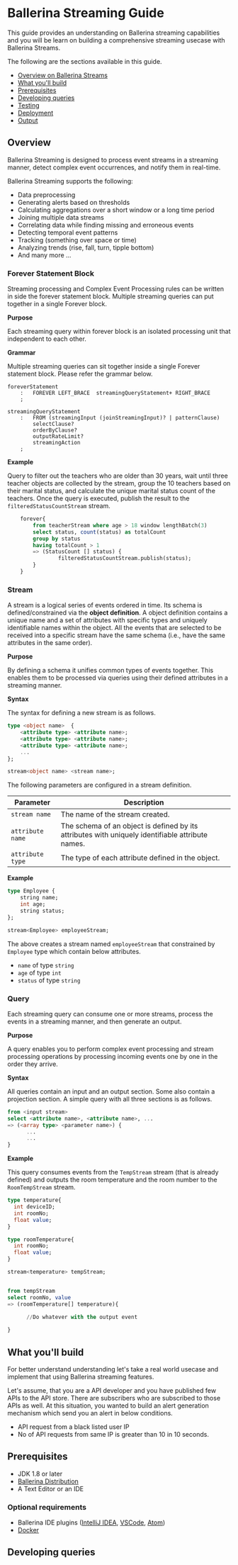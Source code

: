 Ballerina Streaming Guide
=========================

This guide provides an understanding on Ballerina streaming capabilities and you will be learn on building a 
comprehensive streaming usecase with Ballerina Streams.

The following are the sections available in this guide.

- [Overview on Ballerina Streams](#overview)
- [What you'll build](#what-youll-build)
- [Prerequisites](#prerequisites)
- [Developing queries](#developing-queries)
- [Testing](#testing)
- [Deployment](#deployment)
- [Output](#)  
 
## Overview 

Ballerina Streaming is designed to process event streams in a streaming manner, detect complex event occurrences, 
and notify them in real-time.

Ballerina Streaming supports the following:
 
* Data preprocessing
* Generating alerts based on thresholds
* Calculating aggregations over a short window or a long time period
* Joining multiple data streams
* Correlating data while finding missing and erroneous events
* Detecting temporal event patterns
* Tracking (something over space or time)
* Analyzing trends (rise, fall, turn, tipple bottom)
* And many more ...  


### Forever Statement Block
Streaming processing and Complex Event Processing rules can be written in side the forever statement block. Multiple
streaming queries can put together in a single Forever block. 

**Purpose**

Each streaming query within forever block is an isolated processing unit that independent to each other.

**Grammar**

Multiple streaming queries can sit together inside a single Forever statement block. Please refer the grammar below.

```antlrv4
foreverStatement
    :   FOREVER LEFT_BRACE  streamingQueryStatement+ RIGHT_BRACE
    ;   
    
streamingQueryStatement
    :   FROM (streamingInput (joinStreamingInput)? | patternClause)
        selectClause?
        orderByClause?
        outputRateLimit?
        streamingAction
    ;        
```

**Example**

Query to filter out the teachers who are older than 30 years, wait until three teacher objects are collected by the 
stream, group the 10 teachers based on their marital status, and calculate the unique marital status count of the 
teachers. Once the query is executed, publish the result to the `filteredStatusCountStream` stream.

```sql
    forever{
        from teacherStream where age > 18 window lengthBatch(3)
        select status, count(status) as totalCount
        group by status
        having totalCount > 1
        => (StatusCount [] status) {
                filteredStatusCountStream.publish(status);
        }
    }
```

### Stream
A stream is a logical series of events ordered in time. Its schema is defined/constrained via the **object definition**.
A object definition contains a unique name and a set of attributes with specific types and uniquely identifiable names 
within the object. All the events that are selected to be received into a specific stream have the same schema 
(i.e., have the same attributes in the same order). 

**Purpose**

By defining a schema it unifies common types of events together. This enables them to be processed via queries 
using their defined attributes in a streaming manner.

**Syntax**

The syntax for defining a new stream is as follows.

```sql
type <object name>  {
    <attribute type> <attribute name>;
    <attribute type> <attribute name>;
    <attribute type> <attribute name>;
    ...
};

stream<object name> <stream name>;
```
The following parameters are configured in a stream definition.

| Parameter     | Description |
| ------------- |-------------|
| `stream name`      | The name of the stream created. |
| `attribute name`   | The schema of an object is defined by its attributes with uniquely identifiable attribute names.|  
| `attribute type`   | The type of each attribute defined in the object.    |


**Example**
```sql
type Employee {
    string name;
    int age;
    string status;
};

stream<Employee> employeeStream;
```
The above creates a stream named `employeeStream` that constrained by `Employee` type which contain below attributes.

+ `name` of type `string`
+ `age` of type `int` 
+ `status` of type `string` 

### Query

Each streaming query can consume one or more streams, process the events in a streaming manner, and then generate an
 output.

**Purpose**

A query enables you to perform complex event processing and stream processing operations by processing incoming events 
one by one in the order they arrive.

**Syntax**

All queries contain an input and an output section. Some also contain a projection section. A simple query with all 
three sections is as follows.

```sql
from <input stream> 
select <attribute name>, <attribute name>, ...
=> (<array type> <parameter name>) {
      ...
      ...
}
```

**Example**

This query consumes events from the `TempStream` stream (that is already defined) and outputs the room temperature and the room number to the `RoomTempStream` stream.

```sql
type temperature{
  int deviceID;
  int roomNo;
  float value;  
}

type roomTemperature{
  int roomNo;
  float value;  
}

stream<temperature> tempStream;


from tempStream 
select roomNo, value
=> (roomTemperature[] temperature){

      //Do whatever with the output event  
      
}
```

## What you'll build

For better understand understanding let's take a real world usecase and implement that using Ballerina streaming features.

Let's assume, that you are a API developer and you have published few APIs to the API store. There are subscribers who
are subscribed to those APIs as well. At this situation, you wanted to build an alert generation mechanism which send
you an alert in below conditions.

- API request from a black listed user IP
- No of API requests from same IP is greater than 10 in 10 seconds.


## Prerequisites
 
- JDK 1.8 or later
- [Ballerina Distribution](https://github.com/ballerina-lang/ballerina/blob/master/docs/quick-tour.md)
- A Text Editor or an IDE 

### Optional requirements
- Ballerina IDE plugins ([IntelliJ IDEA](https://plugins.jetbrains.com/plugin/9520-ballerina), [VSCode](https://marketplace.visualstudio.com/items?itemName=WSO2.Ballerina), [Atom](https://atom.io/packages/language-ballerina))
- [Docker](https://docs.docker.com/engine/installation/)


## Developing queries









